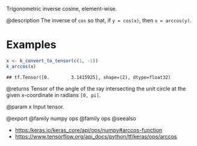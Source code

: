 Trigonometric inverse cosine, element-wise.

@description
The inverse of `cos` so that, if `y = cos(x)`, then `x = arccos(y)`.

# Examples

```r
x <- k_convert_to_tensor(c(1, -1))
k_arccos(x)
```

```
## tf.Tensor([0.        3.1415925], shape=(2), dtype=float32)
```

@returns
Tensor of the angle of the ray intersecting the unit circle at the given
x-coordinate in radians `[0, pi]`.

@param x
Input tensor.

@export
@family numpy ops
@family ops
@seealso
+ <https:/keras.io/keras_core/api/ops/numpy#arccos-function>
+ <https://www.tensorflow.org/api_docs/python/tf/keras/ops/arccos>
